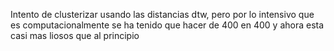 Intento de clusterizar usando las distancias dtw, pero por lo intensivo que es computacionalmente se ha tenido que hacer de 400 en 400 y ahora esta casi mas liosos
que al principio
